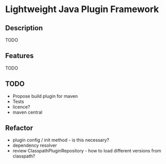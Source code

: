 # Lightweight Java Plugin Framework

## Description
TODO

## Features
TODO

## TODO
- Propose build plugin for maven
- Tests
- licence?
- maven central

## Refactor
- plugin config / init method - is this necessary?
- dependency resolver
- review ClasspathPluginRepository - how to load different versions from classpath?

